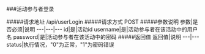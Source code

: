 ###活动参与者登录

#####请求地址 
/api/userLogin
#####请求方式
POST
#####参数说明
参数|是否必须|说明
---|---|---
id|是|活动id
username|是|活动参与者在该活动中的用户名
password|是|活动参与者在该活动中的密码
#####返回值
返回值|说明
---|---
status|执行情况，"0"为正常，"1"为密码错误